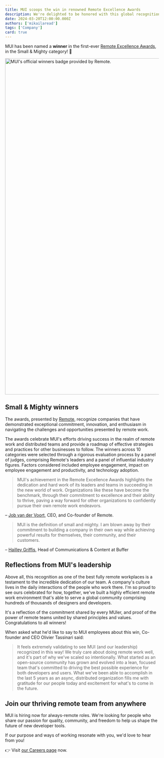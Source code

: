```yaml
---
title: MUI scoops the win in renowned Remote Excellence Awards
description: We're delighted to be honored with this global recognition for our commitment to fostering excellence in remote work.
date: 2024-03-20T12:00:00.000Z
authors: ['mikailaread']
tags: ['Company']
card: true
---
```


MUI has been named a **winner** in the first-ever [Remote Excellence Awards](https://remote.com/remote-excellence-awards), in the Small & Mighty category! 🎉

<img alt="MUI's official winners badge provided by Remote." src="/static/blog/remote-award-win-2024/award-image.png" width="2400" height="1100" />

## Small & Mighty winners

The awards, presented by [Remote](https://remote.com/), recognize companies that have demonstrated exceptional commitment, innovation, and enthusiasm in navigating the challenges and opportunities presented by remote work.

The awards celebrate MUI's efforts driving success in the realm of remote work and distributed teams and provide a roadmap of effective strategies and practices for other businesses to follow.
The winners across 10 categories were selected through a rigorous evaluation process by a panel of judges, comprising Remote's leaders and a panel of influential industry figures.
Factors considered included employee engagement, impact on employee engagement and productivity, and technology adoption.

> MUI's achievement in the Remote Excellence Awards highlights the dedication and hard work of its leaders and teams in succeeding in the new world of work.
> Organizations like these have become the benchmark, through their commitment to excellence and their ability to thrive, paving a way forward for other organizations to confidently pursue their own remote work endeavors.

– [Job van der Voort](https://www.linkedin.com/in/jobvo/), CEO, and Co-founder of Remote.

> MUI is the definition of small and mighty. I am blown away by their commitment to building a company in their own way while achieving powerful results for themselves, their community, and their customers.

– [Hailley Griffis](https://www.linkedin.com/in/hailleygriffis/), Head of Communications & Content at Buffer

## Reflections from MUI's leadership

Above all, this recognition as one of the best fully remote workplaces is a testament to the incredible dedication of our team.
A company's culture lives in the daily interactions of the people who work there.
I'm so proud to see ours celebrated for how, together, we've built a highly efficient remote work environment that's able to serve a global community comprising hundreds of thousands of designers and developers.

It's a reflection of the commitment shared by every MUIer, and proof of the power of remote teams united by shared principles and values.
Congratulations to all winners!

When asked what he'd like to say to MUI employees about this win, Co-founder and CEO Olivier Tassinari said:

> It feels extremely validating to see MUI (and our leadership) recognized in this way! We truly care about doing remote work well, and it's part of why we've scaled so intentionally.
> What started as an open-source community has grown and evolved into a lean, focused team that's committed to driving the best possible experience for both developers and users.
> What we've been able to accomplish in the last 5 years as an async, distributed organization fills me with gratitude for our people today and excitement for what's to come in the future.

## Join our thriving remote team from anywhere

MUI is hiring now for always-remote roles.
We're looking for people who share our passion for quality, community, and freedom to help us shape the future of new developer tools.

If our purpose and ways of working resonate with you, we'd love to hear from you!

👉 Visit [our Careers page](/careers/) now.
